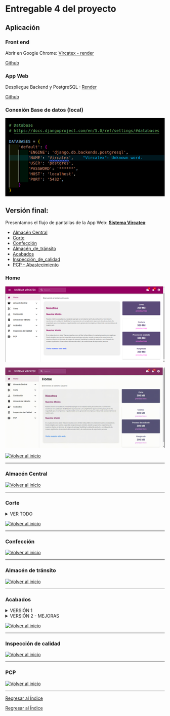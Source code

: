 # Entregable 4 del proyecto
## Aplicación

### Front end
Abrir en Google Chrome: [Vircatex - render](https://sistema-web-v-f.onrender.com/#/acabados/lotes) 

[Github]() 


### App Web
Despliegue Backend y PostgreSQL : [Render](https://render.com/)

[Github]() 

### Conexión Base de datos (local)
![db](../../Entregable%203/db.png)



## Versión final:
Presentamos el flujo de pantallas de la App Web: **[Sistema Vircatex](https://sistema-web-v-f.onrender.com/)**:

- [Almacén Central](#almacén-central)
- [Corte](#corte)
- [Confección](#confección)
- [Almacén_de_tránsito](#almacén-de-tránsito)
- [Acabados](#acabados)
- [Inspección_de_calidad](#inspección-de-calidad)
- [PCP - Abastecimiento](#pcp)


### Home
![Home](./pantallas/home.png)

![Home1](./gif/1.gif)

  [![Volver al inicio](https://img.shields.io/badge/Volver_al_inicio-blue?style=for-the-badge)](#versión-final)

---

### Almacén Central

  [![Volver al inicio](https://img.shields.io/badge/Volver_al_inicio-blue?style=for-the-badge)](#versión-final)

---

### Corte

<details>
  <summary>VER TODO</summary>
  
  #### Submenú 1: 
  **Navegación**: Corte > Ordenes de produccion
  Muestra los datos que debe tener una orden de produccion para el area de corte, luego de dar asignar se colora otra ventana
  
  ![Corte1](./pantallas/Corte/vista_Orden_Produccion.png)

  *Consulta 1: Lista de ordenes de produccion
  
  ```python
  class OrdenesListView(View):
    def get(self, request):
        with connection.cursor() as cursor:
            query = """
            SELECT
                o.id_orden_producción,
                o.fecha_inicio,
                o.fecha_fin,
                o.cantidad,
                e.nombre AS estado_orden,
                a.nombre AS area,
                tc.nombre AS tipo_corte,
                tmp.nombre AS tipo_materia_prima,
                o.id_orden_trabajo,
                o.fecha_creacion
            FROM
                orden_producción o
            JOIN
                estado e ON o.id_estado = e.id_estado
            JOIN
                area a ON o.id_area = a.id_area
            JOIN
                dimension_corte dc ON o.id_dim_corte = dc.id_dim_corte
            JOIN
                parte_corte_detalle pcd ON dc.id_dim_parte_prenda = pcd.id_dim_parte_prenda
            JOIN
                tipo_corte tc ON pcd.id_tipo_corte = tc.id_tipo_corte
            JOIN
                actividad_diaria ad ON o.id_orden_producción = ad.id_orden_producción
            JOIN
                registro_uso_lote rul ON ad.id_actividad = rul.id_actividad
            JOIN
                lote l ON rul.id_lote = l.id_lote
            JOIN
                dimension_materia_prima dmp ON l.id_dim_materia_prima = dmp.id_dim_materia_prima
            JOIN
                tipo_materia_prima tmp ON dmp.id_tipo_materia_prima = tmp.id_tipo_materia_prima
            WHERE
                a.nombre = 'Corte'
            GROUP BY
                o.id_orden_producción, o.fecha_inicio, o.fecha_fin, o.cantidad, e.nombre, a.nombre, tc.nombre, tmp.nombre,
                o.id_orden_trabajo, o.fecha_creacion
            ORDER BY
                o.fecha_inicio DESC;
            """
            cursor.execute(query)
            rows = cursor.fetchall()

        data = [
            {
                'id_orden_produccion': row[0],
                'fecha_inicio': row[1],
                'fecha_fin': row[2],
                'cantidad': row[3],
                'estado_orden': row[4],
                'area': row[5],
                'tipo_corte': row[6],
                'tipo_materia_prima': row[7],
                'id_orden_trabajo': row[8],
                'fecha_creacion': row[9]
            }
            for row in rows
        ]
        return JsonResponse(data, safe=False)
  ```

*Consulta 2: Para Asignar

```python
class AsignarView(View):
    def post(self, request, id_orden_produccion):
        body = json.loads(request.body)
        id_maquina = body['id_maquina']
        cantidad_hecha = body['cantidad_hecha']

        with connection.cursor() as cursor:
            cursor.execute(
                "INSERT INTO actividad_diaria (fecha_actividad, id_orden_producción) VALUES (NOW(), %s) RETURNING id_actividad;",
                [id_orden_produccion]
            )
            id_actividad = cursor.fetchone()[0]

            cursor.execute(
                "INSERT INTO maquina_actividad (id_actividad, id_maquina, cantidad_hecha) VALUES (%s, %s, %s);",
                [id_actividad, id_maquina, cantidad_hecha]
            )

        return JsonResponse({'status': 'success'})
```

#### Submenú 2: 
**Navegación**: Corte > operario corte > Actividades
Muestra las actividades que debe realizar cada maquina al dia

![](./pantallas/Corte/vista_actividades_maquina_dia.png)

*Consulta:
```python
def actividad_diaria(request):
    with connection.cursor() as cursor:
        cursor.execute("""
            SELECT
                a.fecha_actividad,
                o.id_orden_producción,
                o.cantidad AS cantidad_orden,
                m.id_maquina,
                ma.cantidad_hecha AS cantidad_realizar,
                tc.nombre AS tipo_corte
            FROM actividad_diaria a
            JOIN maquina_actividad ma ON a.id_actividad = ma.id_actividad
            JOIN maquina m ON ma.id_maquina = m.id_maquina
            JOIN orden_producción o ON a.id_orden_producción = o.id_orden_producción
            JOIN corte c ON c.id_lote = o.id_dim_corte
            JOIN dimension_corte dc ON c.id_dim_corte = dc.id_dim_corte
            JOIN parte_corte_detalle pcd ON dc.id_dim_parte_prenda = pcd.id_dim_parte_prenda
            JOIN tipo_corte tc ON pcd.id_tipo_corte = tc.id_tipo_corte
            ORDER BY a.fecha_actividad DESC;
        """)
        rows = cursor.fetchall()
        columns = [col[0] for col in cursor.description]
        results = [dict(zip(columns, row)) for row in rows]
    
    return JsonResponse(results, safe=False)
```

#### Submenú 3: 
**Navegación**: Corte > operario corte > Corte de lote
inserta datos de la cantidad de corte realizado y la cantidad de lote usado

![](./pantallas/Corte/vista_insert_corte_lote.png)

*Consulta:
```python
@csrf_exempt
def insertar_datos(request):
    if request.method == 'POST':
        data = json.loads(request.body)
        
        id_tipo_lote = 2  # el valor constante como especificaste
        cantidad = data.get('cantidad')
        id_dim_corte = data.get('id_dim_corte')
        id_estado = data.get('id_estado')
        id_actividad = data.get('id_actividad')
        fecha_creacion = data.get('fecha_creacion')
        cantidad_usada = data.get('cantidad_usada')
        
        with connection.cursor() as cursor:
            cursor.execute(
                '''
                INSERT INTO lote (id_tipo_lote, cantidad, id_dim_corte, id_estado, id_dim_confeccion, id_dim_materia_prima, id_actividad, fecha_creacion)
                VALUES (%s, %s, %s, %s, NULL, NULL, %s, %s) RETURNING id;
                ''',
                [id_tipo_lote, cantidad, id_dim_corte, id_estado, id_actividad, fecha_creacion]
            )
            id_lote = cursor.fetchone()[0]
            
            cursor.execute(
                '''
                INSERT INTO Registro_uso_lote (id_actividad, id_lote, cantidad_usada)
                VALUES (%s, %s, %s);
                ''',
                [id_actividad, id_lote, cantidad_usada]
            )
        
        return JsonResponse({'success': True, 'id_lote': id_lote})
    return JsonResponse({'error': 'Invalid request method'}, status=400)
```

#### Submenú 4: 
**Navegación**: Corte > detalles corte > Actividades - Maquina
Muestra las actividades diarias por maquina luego de apretar ver actividad se muestra el detalle de la actividad

![](./pantallas/Corte/vista_actividad_diaria_maquina.png)

*Consulta 1:
```python
def actividades(request):
    with connection.cursor() as cursor:
        cursor.execute("""
            SELECT 
                ma.id_maquina,
                m.capacidad_total,
                COUNT(ad.id_actividad) AS cantidad_actividades,
                ad.fecha_actividad
            FROM 
                actividad_diaria ad
            JOIN 
                maquina_actividad ma ON ad.id_actividad = ma.id_actividad
            JOIN 
                maquina m ON ma.id_maquina = m.id_maquina
            WHERE 
                ad.fecha_actividad = '2024-06-03'
            GROUP BY 
                ma.id_maquina, m.capacidad_total, ad.fecha_actividad
            ORDER BY 
                cantidad_actividades DESC;
        """)
        rows = cursor.fetchall()

    data = []
    for row in rows:
        data.append({
            'id_maquina': row[0],
            'capacidad_total': row[1],
            'cantidad_actividades': row[2],
            'fecha_actividad': row[3],
        })

    return JsonResponse(data, safe=False)
```
*Consulta 2:
```python
def actividad_detalle(request, actividad_id):
    with connection.cursor() as cursor:
        cursor.execute("""
            SELECT
                ad.id_actividad,
                ad.fecha_actividad,
                COUNT(c.id_corte) AS cantidad_cortes,
                op.cantidad AS cantidad_orden_preproduccion,
                (SUM(l.cantidad) / op.cantidad) * 100 AS progreso_preproduccion
            FROM actividad_diaria ad
            JOIN orden_producción op ON ad.id_orden_producción = op.id_orden_producción
            JOIN lote l ON ad.id_actividad = l.id_actividad
            JOIN corte c ON l.id_lote = c.id_lote
            WHERE ad.id_actividad = %s
            GROUP BY
                ad.id_actividad,
                ad.fecha_actividad,
                op.cantidad
            ORDER BY
                ad.fecha_actividad DESC;
        """, [actividad_id])
        row = cursor.fetchone()

    data = {
        'id_actividad': row[0],
        'fecha_actividad': row[1],
        'cantidad_cortes': row[2],
        'cantidad_orden_preproduccion': row[3],
        'progreso_preproduccion': row[4],
    }

    return JsonResponse(data)
```

#### Submenú 5: 
**Navegación**: Corte > detalles corte > Lotes
Muestra los numero de lotes por dia en el mes

![](./pantallas/Corte/vista_numero_lotes_dia_mes.png)

*Consulta:
```python
class LotesView(View):
    def get(self, request):
        query = """
            SELECT 
                l.fecha_creacion::date AS dia,
                COUNT(l.id_lote) AS cantidad_lotes
            FROM 
                lote l
            JOIN 
                actividad_diaria ad ON l.id_actividad = ad.id_actividad
            JOIN 
                orden_producción op ON ad.id_orden_producción = op.id_orden_producción
            JOIN 
                area a ON op.id_area = a.id_area
            WHERE 
                a.nombre = 'Corte'
                AND DATE_TRUNC('month', l.fecha_creacion) = DATE_TRUNC('month', CURRENT_DATE)
            GROUP BY 
                l.fecha_creacion::date
            ORDER BY 
                dia DESC;
        """
        with connection.cursor() as cursor:
            cursor.execute(query)
            rows = cursor.fetchall()

        data = [{'dia': row[0], 'cantidad_lotes': row[1]} for row in rows]
        return JsonResponse(data, safe=False)
```

#### Submenú 6: 
**Navegación**: Corte > detalles corte > Corte x OP
Muestra el detalle del numero de cortes por el orden de produccion
![](./pantallas/Corte/Vista_corteXOP.png)

*Consulta:
```python
class ProductionOrderView(View):
    def get(self, request):
        with connection.cursor() as cursor:
            cursor.execute("""
                SELECT
                    op.id_orden_producción,
                    op.cantidad,
                    l.id_lote,
                    l.cantidad AS cantidad_lote,
                    tc.nombre AS tipo_corte,
                    COUNT(c.id_corte) AS cantidad_cortes,
                    e.nombre AS estado_orden,
                    (SELECT
                        (SUM(l2.cantidad) / op.cantidad) * 100
                     FROM lote l2
                     INNER JOIN corte c2 ON l2.id_lote = c2.id_lote
                     INNER JOIN orden_producción op2 ON op2.id_dim_corte = c2.id_dim_corte
                     WHERE op2.id_orden_producción = op.id_orden_producción) AS progreso_produccion
                FROM orden_producción op
                INNER JOIN estado e ON op.id_estado = e.id_estado
                INNER JOIN dimension_corte dc ON op.id_dim_corte = dc.id_dim_corte
                INNER JOIN corte c ON dc.id_dim_corte = c.id_dim_corte
                INNER JOIN lote l ON c.id_lote = l.id_lote
                INNER JOIN parte_corte_detalle pcd ON dc.id_dim_parte_prenda = pcd.id_dim_parte_prenda
                INNER JOIN tipo_corte tc ON pcd.id_tipo_corte = tc.id_tipo_corte
                GROUP BY
                    op.id_orden_producción,
                    op.cantidad,
                    l.id_lote,
                    l.cantidad,
                    tc.nombre,
                    e.nombre
                ORDER BY
                    op.id_orden_producción,
                    tc.nombre,
                    cantidad_cortes DESC;
            """)
            rows = cursor.fetchall()
            columns = [col[0] for col in cursor.description]
            data = [dict(zip(columns, row)) for row in rows]

        return JsonResponse(data, safe=False)

```

</details>
  
  [![Volver al inicio](https://img.shields.io/badge/Volver_al_inicio-blue?style=for-the-badge)](#versión-final)

---


### Confección

  [![Volver al inicio](https://img.shields.io/badge/Volver_al_inicio-blue?style=for-the-badge)](#versión-final)

---
  
### Almacén de tránsito

  [![Volver al inicio](https://img.shields.io/badge/Volver_al_inicio-blue?style=for-the-badge)](#versión-final)

---

### Acabados

<details>
  <summary>VERSIÓN 1</summary>
  
#### Submenú 1: **General**: 
**Navegación**: Acabados > General <br>
Muestra los datos generales del área.<br>
Se realizan dos consultas a la BD.
![Acabados 1](./images/generalaca.png)

* Consulta 1: Lista de Operarios

```python
class EmpleadoListView(View):
    def get(self, request):
         with connection.cursor() as cursor:
            cursor.execute("SELECT id_empleado, nombre FROM empleado WHERE id_area = 5")
            rows = cursor.fetchall()
            result = [
                    {'id_empleado': row[0], 'nombre': row[1]}
                    for row in rows
                ]
            return JsonResponse(result, safe=False)
```

* Consulta 2: Lista de Acabados

```python
class AcabadoListView(APIView):
    def get(self, request):
        with connection.cursor() as cursor:
            cursor.execute("SELECT id_acabado, nombre FROM acabado")
            data = cursor.fetchall()
        
        # Formatear los resultados en un diccionario
        resultados = [{'id_acabado': row[0], 'nombre': row[1]} for row in data]
```

#### Submenú 2: **Lote-caja**: 

![Acabados sub2](./gif/sub2.gif)



Muestra las cajas asignadas a los operarios de acabados y reporte entre fechas.

**Navegación**: Acabados > lotes >

![Acabados 22](./pantallas/lote-1.png)

* Consulta: Reporte entre dos fechas

```python
def get_lote_entrada_vista(request):
    with connection.cursor() as cursor:
        cursor.execute("""
            SELECT le.id_entrada, le.fecha_entrada, l.id_tipo_lote, l.cantidad, dc.id_dim_confeccion, dc.id_guia_confeccion
            FROM lote_entrada le
            JOIN lote l ON le.id_lote = l.id_lote
            JOIN dimension_confeccion dc ON l.id_dim_confeccion = dc.id_dim_confeccion
            LIMIT 200;
        """)
        columns = [col[0] for col in cursor.description]
        results = [dict(zip(columns, row)) for row in cursor.fetchall()]
    return JsonResponse(results, safe=False)
```

Cuando se hace click en el botón se direge a: "Reporte"

**Navegación**: Acabados > lotes > Reporte

![Acabados 22](./pantallas/reporte.png)

* Consulta: Reporte entre dos fechas
```python
class ReporteAcabadosView(View):
    def get(self, request):
        fecha_inicio = request.GET.get('fecha_inicio')
        fecha_fin = request.GET.get('fecha_fin')

        query = """
        SELECT DISTINCT e.id_empleado, e.nombre, e.primer_apellido,
                        e.segundo_apellido, e.id_correo, e.dni, e.id_cargo,
                        caja_prenda.id_caja, caja_prenda.fecha_creacion,
                        tipo_prenda.nombre 
        FROM empleado e
        JOIN prenda ON e.id_empleado = prenda.id_empleado
        JOIN caja_prenda ON prenda.id_caja = caja_prenda.id_caja
        JOIN dimension_prenda ON caja_prenda.id_dim_prenda = dimension_prenda.id_dim_prenda
        JOIN dimension_confeccion ON dimension_prenda.id_dim_confeccion = dimension_confeccion.id_dim_confeccion
        JOIN guia_confeccion ON dimension_confeccion.id_guia_confeccion = guia_confeccion.id_guia_confeccion
        JOIN tipo_prenda ON dimension_confeccion.id_tipo_prenda = tipo_prenda.id_tipo_prenda
        WHERE id_area=5 AND id_cargo=2
        AND caja_prenda.fecha_creacion BETWEEN %s AND %s
        """

        with connection.cursor() as cursor:
            cursor.execute(query, [fecha_inicio, fecha_fin])
            rows = cursor.fetchall()

        resultados = [
            {
                "id_empleado": row[0],
                "nombre": row[1],
                "primer_apellido": row[2],
                "segundo_apellido": row[3],
                "id_correo": row[4],
                "dni": row[5],
                "id_cargo": row[6],
                "id_caja": row[7],
                "fecha_creacion": row[8],
                "tipo_prenda": row[9],
            }
            for row in rows
        ]

        return JsonResponse(resultados, safe=False)
```


#### Submenú 3: **Acabados**: 

Muestra la búsqueda de operarios y muestra los detalles generales, las cajas asignada y la navegación hasta la asignación de acabados.

**Navegación**: Acabados > acabados >

![Acabados 31](./pantallas/operarios-acab.png)

* Consulta: Búsqueda de operarios. De despliega un Dropdown con la lista de nombres

```python
def empleado_list_a(request):
    empleados = Empleado.objects.filter(id_area=5).values('nombre')
    return JsonResponse(list(empleados), safe=False)
```

* Grilla del operario: Grilla de datos por cajas y sus detalles de prenda y medidas según el orden de confección.
```python

def datos_list_a(request):
    query = """
    SELECT distinct(cp.id_caja) as ID_Caja, e.nombre, cp.cantidad,
    gconf.id_guia_confeccion as ID_guia, tp.nombre as tipo_prenda, ep.nombre as estilo_prenda, 
    t.nombre as talla, g.nombre as genero,
    COALESCE(gconf.medida_longitud::text, ' ') AS ml,
    COALESCE(gconf.medida_hombro::text, ' ') AS mh,
    COALESCE(gconf.medida_pecho::text, ' ') AS mp,
    COALESCE(gconf.medida_manga::text, ' ') AS mm,
    COALESCE(gconf.medida_cintura::text, ' ') AS mc,
    COALESCE(gconf.medida_cadera::text, ' ') AS mca,
    COALESCE(gconf.medida_muslo::text, ' ') AS mmu
    FROM dimension_confeccion dc
    JOIN guia_confeccion gconf ON dc.id_guia_confeccion = gconf.id_guia_confeccion
    JOIN tipo_prenda tp ON dc.id_tipo_prenda = tp.id_tipo_prenda
    JOIN estilo_prenda ep ON dc.id_estilo_prenda = ep.id_estilo_prenda
    JOIN talla t ON dc.id_talla = t.id_talla
    JOIN genero g ON dc.id_genero = g.id_genero
    JOIN dimension_prenda dp ON dc.id_dim_confeccion = dp.id_dim_confeccion
    JOIN caja_prenda cp ON dp.id_dim_prenda = cp.id_dim_prenda
    JOIN prenda p ON cp.id_caja = p.id_caja
    JOIN empleado e ON p.id_empleado = e.id_empleado
    WHERE e.nombre='Ana Sofía Zaida';
    """
    with connection.cursor() as cursor:
        cursor.execute(query)
        rows = cursor.fetchall()
        columns = [col[0] for col in cursor.description]
        result = [dict(zip(columns, row)) for row in rows]
    return JsonResponse(result, safe=False)

```

![Acabados 33](./pantallas/sub3acab.png)


</details>


<details>
  <summary>VERSIÓN 2 - MEJORAS</summary>
  
#### Submenú 1: **General**: 
**Rol:** Supervisor
**Navegación**: Acabados > General <br>
Muestra los datos generales del área.<br>
Se realizan dos consultas a la BD.
![Acabados 1](./images/generalaca.png)

* Consulta 1: Lista de Operarios

```python
class EmpleadoListView(View):
    def get(self, request):
         with connection.cursor() as cursor:
            cursor.execute("SELECT id_empleado, nombre FROM empleado WHERE id_area = 5")
            rows = cursor.fetchall()
            result = [
                    {'id_empleado': row[0], 'nombre': row[1]}
                    for row in rows
                ]
            return JsonResponse(result, safe=False)
```

* Consulta 2: Lista de Acabados

```python
class AcabadoListView(APIView):
    def get(self, request):
        with connection.cursor() as cursor:
            cursor.execute("SELECT id_acabado, nombre FROM acabado")
            data = cursor.fetchall()
        
        # Formatear los resultados en un diccionario
        resultados = [{'id_acabado': row[0], 'nombre': row[1]} for row in data]
```

#### Submenú 2: **Lotes**: 
**Rol:** Supervisor<br>

**Descripción:** Este submenú responde a los requerimientos de:
* Visualizar el progreso de acabados tanto por cajas y lotes, como el progreso diario y semanal. 
* Así también se tiene que visualizar la relación de cajas por lote listos para procesar en el área de acabados.
* También se podrá asignar, modificar o eliminar al operario que a una caja que va a ser procesada (Un operario maneja una caja desde el comienzo de su acabado hasta su empacado).
> Es importante destacar que tendremos que ver si esta caja tiene algín comentario o desaprobación del área de calidad, por lo cual tendremos que hacer consultas a su tablas respectivas para solo visualizar estados de la cajas.

**Navegación 1:** Acabados > Lotes <br>
**Descripción:** Esta primera pantalla contiene diferentes botones que brindarán los servicios para ser procesados o consultados por el **supervisor de acabados**.


#### Submenú 3: **Acabados**: 
**Rol:** Supervisor<br>

**Descripción:** Este submenú responde a los requerimientos de:
* la consulta por operarios y sus cajas. En esta primera versión de la app (Sin autenticación ni autorización), se propone la visualización en general.
* Registrar cuando se realizan los acabados, esto responde a que cuando ingresan la cajas, ingresan con un ***ID***, pero al final del proceso, se le asigna otro ***ID***.
* También se visualiza el progreso del día y el progreso de acabados por cada operario según su avance.

**Navegación 1:** Acabados > Acabados <br>
**Descripción:** Esta primera pantalla contiene diferentes botones que brindarán los servicios para ser procesados o consultados por el **operario de acabados**.

</details>

  [![Volver al inicio](https://img.shields.io/badge/Volver_al_inicio-blue?style=for-the-badge)](#versión-final)

---


### Inspección de calidad

  [![Volver al inicio](https://img.shields.io/badge/Volver_al_inicio-blue?style=for-the-badge)](#versión-final)

---


### PCP

  [![Volver al inicio](https://img.shields.io/badge/Volver_al_inicio-blue?style=for-the-badge)](#versión-final)
  
---


[Regresar al Índice](./indice.md)


[Regresar al Índice](./indice.md)
